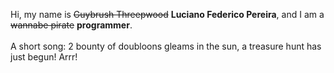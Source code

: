 Hi, my name is ~~Guybrush Threepwood~~ **Luciano Federico Pereira**, and I am a ~~wannabe pirate~~ **programmer**.<br><br>A short song: 2 bounty of doubloons gleams in the sun, a treasure hunt has just begun! Arrr!
